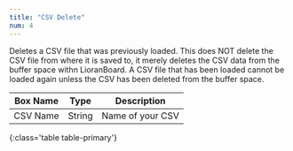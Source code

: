 ```yaml
---
title: "CSV Delete"
num: 4
---
```


Deletes a CSV file that was previously loaded. This does NOT delete the CSV file from where it is saved to, it merely deletes the CSV data from the buffer space withn LioranBoard. A CSV file that has been loaded cannot be loaded again unless the CSV has been deleted from the buffer space.  

| Box Name | Type | Description | 
|-------|--------|--------
|CSV Name|String|Name of your CSV
{:class='table table-primary'}









